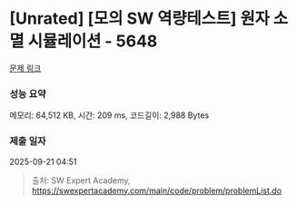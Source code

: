 # [Unrated] [모의 SW 역량테스트] 원자 소멸 시뮬레이션 - 5648 

[문제 링크](https://swexpertacademy.com/main/code/problem/problemDetail.do?contestProbId=AWXRFInKex8DFAUo) 

### 성능 요약

메모리: 64,512 KB, 시간: 209 ms, 코드길이: 2,988 Bytes

### 제출 일자

2025-09-21 04:51



> 출처: SW Expert Academy, https://swexpertacademy.com/main/code/problem/problemList.do